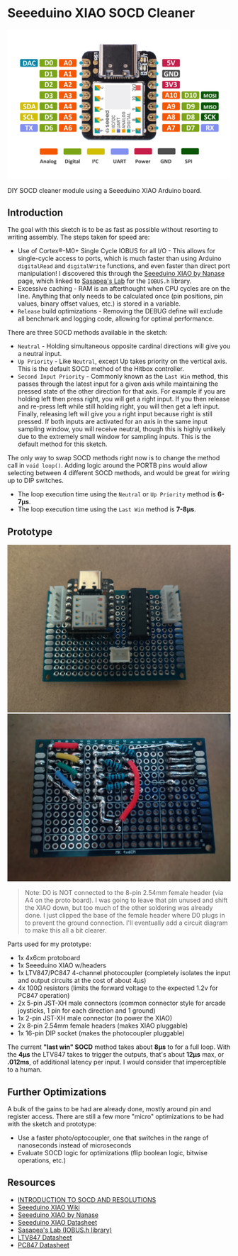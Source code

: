 # Seeeduino XIAO SOCD Cleaner

![Seeedino XIAO pinout](/assets/Seeeduino-XIAO-pinout.jpg)

DIY SOCD cleaner module using a Seeeduino XIAO Arduino board.

## Introduction

The goal with this sketch is to be as fast as possible without resorting to writing assembly. The steps taken for speed are:

* Use of Cortex®-M0+ Single Cycle IOBUS for all I/O - This allows for single-cycle access to ports, which is much faster than using Arduino `digitalRead` and `digitalWrite` functions, and even faster than direct port manipulation! I discovered this through the [Seeeduino XIAO by Nanase](https://wiki.seeedstudio.com/Seeeduino-XIAO-by-Nanase/#use-single-cycle-iobus) page, which linked to [Sasapea's Lab](https://lab.sasapea.mydns.jp/2020/03/16/seeeduino-xiao/) for the `IOBUS.h` library.
* Excessive caching - RAM is an afterthought when CPU cycles are on the line. Anything that only needs to be calculated once (pin positions, pin values, binary offset values, etc.) is stored in a variable.
* `Release` build optimizations - Removing the DEBUG define will exclude all benchmark and logging code, allowing for optimal performance.

There are three SOCD methods available in the sketch:

* `Neutral` - Holding simultaneous opposite cardinal directions will give you a neutral input.
* `Up Priority` - Like `Neutral`, except Up takes priority on the vertical axis. This is the default SOCD method of the Hitbox controller.
* `Second Input Priority` - Commonly known as the `Last Win` method, this passes through the latest input for a given axis while maintaining the pressed state of the other direction for that axis. For example if you are holding left then press right, you will get a right input. If you then release and re-press left while still holding right, you will then get a left input. Finally, releasing left will give you a right input because right is still pressed. If both inputs are activated for an axis in the same input sampling window, you will receive neutral, though this is highly unlikely due to the extremely small window for sampling inputs. This is the default method for this sketch.

The only way to swap SOCD methods right now is to change the method call in `void loop()`. Adding logic around the PORTB pins would allow selecting between 4 different SOCD methods, and would be great for wiring up to DIP switches.

* The loop execution time using the `Neutral` or `Up Priority` method is **6-7μs**.
* The loop execution time using the `Last Win` method is **7-8μs**.

## Prototype

![XIAO SOCD Prototype Front](/assets/xiao_socd_proto1_front.jpg)
![XIAO SOCD Prototype Back](/assets/xiao_socd_proto1_back.jpg)

> Note: D0 is NOT connected to the 8-pin 2.54mm female header (via A4 on the proto board). I was going to leave that pin unused and shift the XIAO down, but too much of the other soldering was already done. I just clipped the base of the female header where D0 plugs in to prevent the ground connection. I'll eventually add a circuit diagram to make this all a bit clearer.

Parts used for my prototype:

* 1x 4x6cm protoboard
* 1x Seeeduino XIAO w/headers
* 1x LTV847/PC847 4-channel photocoupler (completely isolates the input and output circuits at the cost of about 4μs)
* 4x 100Ω resistors (limits the forward voltage to the expected 1.2v for PC847 operation)
* 2x 5-pin JST-XH male connectors (common connector style for arcade joysticks, 1 pin for each direction and 1 ground)
* 1x 2-pin JST-XH male connector (to power the XIAO)
* 2x 8-pin 2.54mm female headers (makes XIAO pluggable)
* 1x 16-pin DIP socket (makes the photocoupler pluggable)

The current **"last win" SOCD** method takes about **8μs** to for a full loop. With the **4μs** the LTV847 takes to trigger the outputs, that's about **12μs** max, or **.012ms**, of additional latency per input. I would consider that imperceptible to a human.

## Further Optimizations

A bulk of the gains to be had are already done, mostly around pin and register access. There are still a few more "micro" optimizations to be had with the sketch and prototype:

* Use a faster photo/optocoupler, one that switches in the range of nanoseconds instead of microseconds
* Evaluate SOCD logic for optimizations (flip boolean logic, bitwise operations, etc.)

## Resources

* [INTRODUCTION TO SOCD AND RESOLUTIONS](https://www.hitboxarcade.com/blogs/faq/what-is-an-socd)
* [Seeeduino XIAO Wiki](https://wiki.seeedstudio.com/Seeeduino-XIAO/)
* [Seeeduino XIAO by Nanase](https://wiki.seeedstudio.com/Seeeduino-XIAO-by-Nanase/)
* [Seeeduino XIAO Datasheet](https://files.seeedstudio.com/wiki/Seeeduino-XIAO/res/Seeeduino-XIAO-v1.0-SCH-191112.pdf)
* [Sasapea's Lab (IOBUS.h library)](https://lab.sasapea.mydns.jp/2020/03/16/seeeduino-xiao/)
* [LTV847 Datasheet](https://www.mouser.com/datasheet/2/239/LTV-8X7_series_201610_-1544776.pdf)
* [PC847 Datasheet](https://datasheet.octopart.com/PC847-Sharp-Microelectronics-datasheet-101325.pdf)
